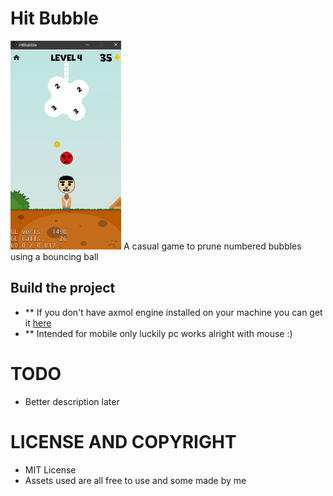 # Hit Bubble
![image](https://github.com/johnspeny/hitbubble/blob/main/Content/Screenshot.png)
A casual game to prune numbered bubbles using a bouncing ball

## Build the project
- ** If you don't have axmol engine installed on your machine you can get it [here](https://github.com/axmolengine/axmol)
- ** Intended for mobile only luckily pc works alright with mouse :)

# TODO
- Better description later
 
# LICENSE AND COPYRIGHT
- MIT License
- Assets used are all free to use and some made by me
 


